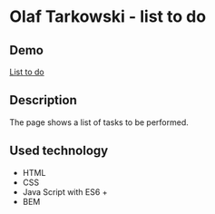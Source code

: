 
# Olaf Tarkowski - list to do

## Demo
[List to do](https://olaf-tarkowski.github.io/list-to-do/)

## Description
The page shows a list of tasks to be performed.

## Used technology
- HTML
- CSS
- Java Script with ES6 +
- BEM
